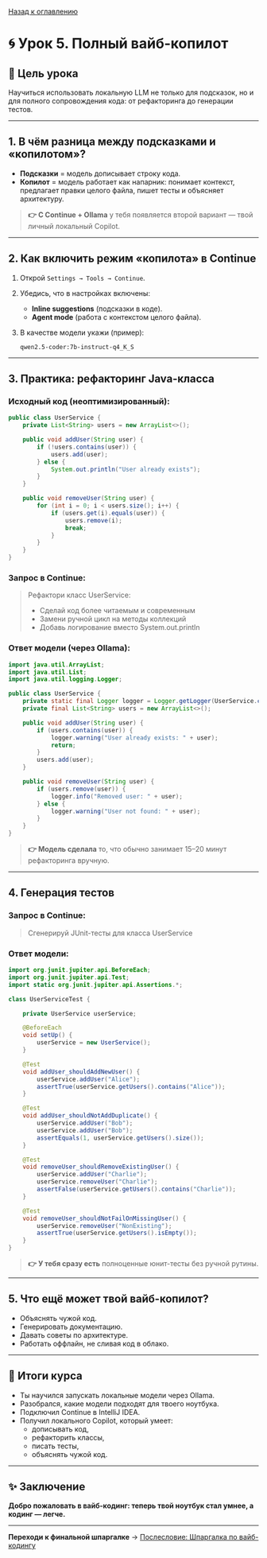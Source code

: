 [Назад к оглавлению](../index.md)

# 🌀 Урок 5. Полный вайб-копилот

## 🎯 Цель урока

Научиться использовать локальную LLM не только для подсказок, но и для полного сопровождения кода: от рефакторинга до генерации тестов.

---

## 1. В чём разница между подсказками и «копилотом»?

- **Подсказки** = модель дописывает строку кода.
- **Копилот** = модель работает как напарник: понимает контекст, предлагает правки целого файла, пишет тесты и объясняет архитектуру.

> **👉 С Continue + Ollama** у тебя появляется второй вариант — твой личный локальный Copilot.

---

## 2. Как включить режим «копилота» в Continue

1. Открой `Settings → Tools → Continue`.
2. Убедись, что в настройках включены:
   - **Inline suggestions** (подсказки в коде).
   - **Agent mode** (работа с контекстом целого файла).
3. В качестве модели укажи (пример):

   ```
   qwen2.5-coder:7b-instruct-q4_K_S
   ```

---

## 3. Практика: рефакторинг Java-класса

### Исходный код (неоптимизированный):

```java
public class UserService {
    private List<String> users = new ArrayList<>();

    public void addUser(String user) {
        if (!users.contains(user)) {
            users.add(user);
        } else {
            System.out.println("User already exists");
        }
    }

    public void removeUser(String user) {
        for (int i = 0; i < users.size(); i++) {
            if (users.get(i).equals(user)) {
                users.remove(i);
                break;
            }
        }
    }
}
```

### Запрос в Continue:

> Рефактори класс UserService:
> - Сделай код более читаемым и современным
> - Замени ручной цикл на методы коллекций
> - Добавь логирование вместо System.out.println

### Ответ модели (через Ollama):

```java
import java.util.ArrayList;
import java.util.List;
import java.util.logging.Logger;

public class UserService {
    private static final Logger logger = Logger.getLogger(UserService.class.getName());
    private final List<String> users = new ArrayList<>();

    public void addUser(String user) {
        if (users.contains(user)) {
            logger.warning("User already exists: " + user);
            return;
        }
        users.add(user);
    }

    public void removeUser(String user) {
        if (users.remove(user)) {
            logger.info("Removed user: " + user);
        } else {
            logger.warning("User not found: " + user);
        }
    }
}
```

> **👉 Модель сделала** то, что обычно занимает 15–20 минут рефакторинга вручную.

---

## 4. Генерация тестов

### Запрос в Continue:

> Сгенерируй JUnit-тесты для класса UserService

### Ответ модели:

```java
import org.junit.jupiter.api.BeforeEach;
import org.junit.jupiter.api.Test;
import static org.junit.jupiter.api.Assertions.*;

class UserServiceTest {

    private UserService userService;

    @BeforeEach
    void setUp() {
        userService = new UserService();
    }

    @Test
    void addUser_shouldAddNewUser() {
        userService.addUser("Alice");
        assertTrue(userService.getUsers().contains("Alice"));
    }

    @Test
    void addUser_shouldNotAddDuplicate() {
        userService.addUser("Bob");
        userService.addUser("Bob");
        assertEquals(1, userService.getUsers().size());
    }

    @Test
    void removeUser_shouldRemoveExistingUser() {
        userService.addUser("Charlie");
        userService.removeUser("Charlie");
        assertFalse(userService.getUsers().contains("Charlie"));
    }

    @Test
    void removeUser_shouldNotFailOnMissingUser() {
        userService.removeUser("NonExisting");
        assertTrue(userService.getUsers().isEmpty());
    }
}
```

> **👉 У тебя сразу есть** полноценные юнит-тесты без ручной рутины.

---

## 5. Что ещё может твой вайб-копилот?

- Объяснять чужой код.
- Генерировать документацию.
- Давать советы по архитектуре.
- Работать оффлайн, не сливая код в облако.

---

## 📌 Итоги курса

- Ты научился запускать локальные модели через Ollama.
- Разобрался, какие модели подходят для твоего ноутбука.
- Подключил Continue в IntelliJ IDEA.
- Получил локального Copilot, который умеет:
  - дописывать код,
  - рефакторить классы,
  - писать тесты,
  - объяснять чужой код.

---

## ✨ Заключение

**Добро пожаловать в вайб-кодинг: теперь твой ноутбук стал умнее, а кодинг — легче.**

---

**Переходи к финальной шпаргалке** → [Послесловие: Шпаргалка по вайб-кодингу](tldr.md)
